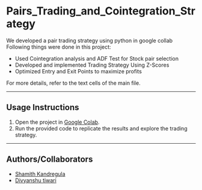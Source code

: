 # Pairs_Trading_and_Cointegration_Strategy
We developed a pair trading strategy using python in google collab
Following things were done in this project:
- Used Cointegration analysis and ADF Test for Stock pair selection
- Developed and implemented Trading Strategy Using Z-Scores
- Optimized Entry and Exit Points to maximize profits

For more details, refer to the text cells of the main file.

***

## Usage Instructions
1. Open the project in [Google Colab](https://drive.google.com/file/d/1gHctu02Wx9F3Wr2cEDUc367wRLiPR2gU/view?usp=sharing).
2. Run the provided code to replicate the results and explore the trading strategy.

***

## Authors/Collaborators

- [Shamith Kandregula](https://github.com/shamith20052005)
- [Divyanshu tiwari](https://github.com/divyanshutiwari09)
